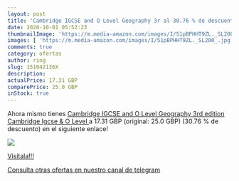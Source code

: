 ```yaml
---
layout: post
title: 'Cambridge IGCSE and O Level Geography 3r al 30.76 % de descuento'
date: 2020-10-01 05:52:23
thumbnailImage: 'https://m.media-amazon.com/images/I/51pBPHHT9ZL._SL200_.jpg'
images: [ 'https://m.media-amazon.com/images/I/51pBPHHT9ZL._SL200_.jpg' ]
comments: true
category: ofertas
author: ring
slug: 151042136X
description:
actualPrice: 17.31 GBP
comparePrice: 25.0 GBP
inStock: true
---
```


Ahora mismo tienes [Cambridge IGCSE and O Level Geography 3rd edition  Cambridge Igcse & O Level ](https://www.amazon.co.uk/dp/151042136X/?tag=redken01-21) a 17.31 GBP (original: 25.0 GBP) (30.76 %  de descuento) en el siguiente enlace!

[![](https://m.media-amazon.com/images/I/51pBPHHT9ZL._SL200_.jpg)](https://www.amazon.co.uk/dp/151042136X/?tag=redken01-21)

[Visítala!!!](https://www.amazon.co.uk/dp/151042136X/?tag=redken01-21)

[Consulta otras ofertas en nuestro canal de telegram](https://t.me/s/ofertas25)
